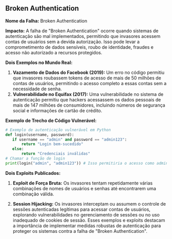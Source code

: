 ## Broken Authentication

**Nome da Falha:** Broken Authentication

**Impacto:** A falha de "Broken Authentication" ocorre quando sistemas de autenticação são mal implementados, permitindo que invasores acessem contas de usuários sem a devida autorização. Isso pode levar a comprometimento de dados sensíveis, roubo de identidade, fraudes e acesso não autorizado a recursos protegidos.

**Dois Exemplos no Mundo Real:**
1. **Vazamento de Dados do Facebook (2019):** Um erro no código permitiu que invasores roubassem tokens de acesso de mais de 50 milhões de contas de usuários, permitindo o acesso completo a essas contas sem a necessidade de senha.
2. **Vulnerabilidade no Equifax (2017):** Uma vulnerabilidade no sistema de autenticação permitiu que hackers acessassem os dados pessoais de mais de 147 milhões de consumidores, incluindo números de segurança social e informações de cartão de crédito.
   
**Exemplo de Trecho de Código Vulnerável:**

```python
# Exemplo de autenticação vulnerável em Python
def login(username, password):
   if username == "admin" and password == "admin123":
       return "Login bem-sucedido"
   else:
       return "Credenciais inválidas"
# Chamar a função de login
print(login("admin", "admin123")) # Isso permitiria o acesso como administrador sem a senha correta
```

**Dois Exploits Publicados:**
1. **Exploit de Força Bruta:** Os invasores tentam repetidamente várias combinações de nomes de usuários e senhas até encontrarem uma combinação válida.
   
2. **Session Hijacking:** Os invasores interceptam ou assumem o controle de sessões autenticadas legítimas para acessar contas de usuários, explorando vulnerabilidades no gerenciamento de sessões ou no uso inadequado de cookies de sessão.
Esses exemplos e exploits destacam a importância de implementar medidas robustas de autenticação para proteger os sistemas contra a falha de "Broken Authentication".
